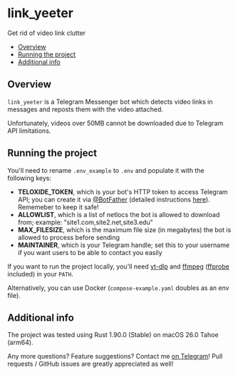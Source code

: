 # link_yeeter

Get rid of video link clutter

- [Overview](#overview)
- [Running the project](#running-the-project)
- [Additional info](#additional-info)

## Overview

`link_yeeter` is a Telegram Messenger bot which detects video links in messages and reposts them with the video attached.

Unfortunately, videos over 50MB cannot be downloaded due to Telegram API limitations.

## Running the project

You'll need to rename `.env_example` to `.env` and populate it with the following keys:

- **TELOXIDE_TOKEN**, which is your bot's HTTP token to access Telegram API; you can create it via [@BotFather](https://t.me/BotFather) (detailed instructions [here](https://core.telegram.org/bots#6-botfather)). Rememeber to keep it safe!
- **ALLOWLIST**, which is a list of netlocs the bot is allowed to download from; example: "site1.com,site2.net,site3.edu"
- **MAX_FILESIZE**, which is the maximum file size (in megabytes) the bot is allowed to process before sending
- **MAINTAINER**, which is your Telegram handle; set this to your username if you want users to be able to contact you easily

If you want to run the project locally, you'll need [yt-dlp](https://github.com/yt-dlp/yt-dlp) and [ffmpeg](https://www.ffmpeg.org) ([ffprobe](https://ffmpeg.org/ffprobe.html) included) in your `PATH`.

Alternatively, you can use Docker (`compose-example.yaml` doubles as an env file).

## Additional info

The project was tested using Rust 1.90.0 (Stable) on macOS 26.0 Tahoe (arm64).

Any more questions? Feature suggestions? Contact me [on Telegram](https://t.me/Vyaatu)! Pull requests / GitHub issues are greatly appreciated as well!
